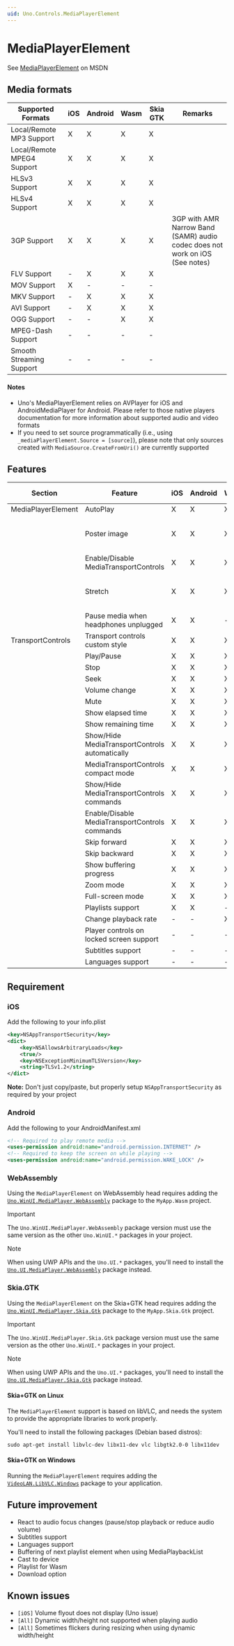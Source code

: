 ```yaml
---
uid: Uno.Controls.MediaPlayerElement
---
```


# MediaPlayerElement

See [MediaPlayerElement](https://docs.microsoft.com/en-us/uwp/api/windows.ui.xaml.controls.mediaplayerelement) on MSDN

## Media formats

| Supported Formats    									| iOS		| Android	| Wasm		| Skia GTK	| Remarks							|
|-------------------------------------------------------|-----------|-----------|-----------|-----------|-----------------------------------|
| Local/Remote MP3 Support								| X  		| X  		| X  		| X  		|									|
| Local/Remote MPEG4 Support							| X  		| X  		| X  		| X  		|									|
| HLSv3	Support											| X  		| X  		| X  		| X  		| 									|
| HLSv4	Support											| X  		| X  		| X  		| X  		|									|
| 3GP Support											| X  		| X  		| X  		| X  		| 3GP with AMR Narrow Band (SAMR) audio codec does not work on iOS (See notes) |
| FLV Support											| -  		| X  		| X  		| X  		|									|
| MOV Support											| X  		| -  		| -  		| -  		|									|
| MKV Support											| -  		| X  		| X  		| X  		|									|
| AVI Support											| -  		| X  		| X  		| X  		| 									|
| OGG Support											| -  		| -  		| X  		| X  		|									|
| MPEG-Dash	Support										| -  		| -  		| -  		| -  		| 									|
| Smooth Streaming Support								| -  		| -  		| -  		| -  		| 									|

#### Notes

* Uno's MediaPlayerElement relies on AVPlayer for iOS and AndroidMediaPlayer for Android. Please refer to those native players documentation for more information about supported audio and video formats
* If you need to set source programmatically (i.e., using `_mediaPlayerElement.Source = [source]`), please note that only sources created with `MediaSource.CreateFromUri()` are currently supported

## Features

| Section				| Feature    											| iOS		| Android	| Wasm		| Skia GTK	| Remarks										|
|-----------------------|-------------------------------------------------------|-----------|-----------|-----------|-----------|-----------------------------------------------|
| MediaPlayerElement	| AutoPlay  											| X  		| X  		| X  		| X  		|												|
|						| Poster image											| X  		| X  		| X  		| X  		| Does not show when playing music				|
|						| Enable/Disable MediaTransportControls			  		| X  		| X  		| X  		| X  		|												|
|						| Stretch										  		| X  		| X  		| X  		| X  		| Stretch.None behave like Stretch.Fill on iOS	|
|						| Pause media when headphones unplugged			  		| X  		| X  		| -  		| -  		| 												|
| TransportControls		| Transport controls custom style						| X  		| X  		| X  		| X  		|												|
| 			    		| Play/Pause 											| X  		| X  		| X  		| X  		|												|
|						| Stop  												| X  		| X  		| X  		| X  		|												|
| 						| Seek  												| X  		| X  		| X  		| X  		|												|
|						| Volume change											| X  		| X  		| X  		| X  		|												|
|						| Mute													| X  		| X  		| X  		| X  		|												|
|						| Show elapsed time										| X  		| X  		| X  		| X  		|												|
|						| Show remaining time									| X  		| X  		| X  		| X  		|												|
|						| Show/Hide MediaTransportControls automatically		| X  		| X  		| X  		| X  		|												|
|						| MediaTransportControls compact mode					| X  		| X  		| X  		| X  		|												|
|						| Show/Hide MediaTransportControls commands  			| X  		| X  		| X  		| X  		|												|
|						| Enable/Disable MediaTransportControls commands  		| X  		| X  		| X  		| X  		|												|
|						| Skip forward											| X  		| X  		| X  		| X  		|												|
|						| Skip backward											| X  		| X  		| X  		| X  		|												|
|						| Show buffering progress						  		| X  		| X  		| X  		| X  		|												|
|						| Zoom mode												| X  		| X  		| X  		| X  		| 												|
|						| Full-screen mode								  		| X  		| X  		| X  		| X  		|												|
|						| Playlists support		  								| X  		| X  		| -  		| -  		|												|
|						| Change playback rate									| -  		| -  		| X  		| X  		|												|
|						| Player controls on locked screen support  			| -  		| -  		| -  		| -  		|												|
|						| Subtitles	support			  							| -  		| -  		| -  		| -  		|												|
|						| Languages	support			  							| -  		| -  		| -  		| -  		|												|

## Requirement

### iOS

Add the following to your info.plist

```xml
<key>NSAppTransportSecurity</key>
<dict>
	<key>NSAllowsArbitraryLoads</key>
	<true/>
	<key>NSExceptionMinimumTLSVersion</key>
	<string>TLSv1.2</string>
</dict>
```

__Note:__ Don't just copy/paste, but properly setup `NSAppTransportSecurity` as required by your project

### Android

Add the following to your AndroidManifest.xml

```xml
<!-- Required to play remote media -->
<uses-permission android:name="android.permission.INTERNET" />
<!-- Required to keep the screen on while playing -->
<uses-permission android:name="android.permission.WAKE_LOCK" />
```

### WebAssembly
Using the `MediaPlayerElement` on WebAssembly head requires adding the [`Uno.WinUI.MediaPlayer.WebAssembly`](https://www.nuget.org/packages/Uno.WinUI.MediaPlayer.WebAssembly) package to the `MyApp.Wasm` project. 

> [!IMPORTANT]
> The `Uno.WinUI.MediaPlayer.WebAssembly` package version must use the same version as the other `Uno.WinUI.*` packages in your project.

> [!NOTE]
> When using UWP APIs and the `Uno.UI.*` packages, you'll need to install the [`Uno.UI.MediaPlayer.WebAssembly`](https://www.nuget.org/packages/Uno.UI.MediaPlayer.WebAssembly) package instead.

### Skia.GTK
Using the `MediaPlayerElement` on the Skia+GTK head requires adding the [`Uno.WinUI.MediaPlayer.Skia.Gtk`](https://www.nuget.org/packages/Uno.WinUI.MediaPlayer.Skia.Gtk) package to the `MyApp.Skia.Gtk` project. 

> [!IMPORTANT]
> The `Uno.WinUI.MediaPlayer.Skia.Gtk` package version must use the same version as the other `Uno.WinUI.*` packages in your project.

> [!NOTE]
> When using UWP APIs and the `Uno.UI.*` packages, you'll need to install the [`Uno.UI.MediaPlayer.Skia.Gtk`](https://www.nuget.org/packages/Uno.UI.MediaPlayer.Skia.Gtk) package instead.

#### Skia+GTK on Linux
The `MediaPlayerElement` support is based on libVLC, and needs the system to provide the appropriate libraries to work properly.

You'll need to install the following packages (Debian based distros):

```
sudo apt-get install libvlc-dev libx11-dev vlc libgtk2.0-0 libx11dev
```

#### Skia+GTK on Windows
Running the `MediaPlayerElement` requires adding the [`VideoLAN.LibVLC.Windows`](https://www.nuget.org/packages/VideoLAN.LibVLC.Windows) package to your application.

## Future improvement

- React to audio focus changes (pause/stop playback or reduce audio volume)
- Subtitles support
- Languages support
- Buffering of next playlist element when using MediaPlaybackList
- Cast to device
- Playlist for Wasm
- Download option

## Known issues

- `[iOS]` Volume flyout does not display (Uno issue)
- `[All]` Dynamic width/height not supported when playing audio
- `[All]` Sometimes flickers during resizing when using dynamic width/height
